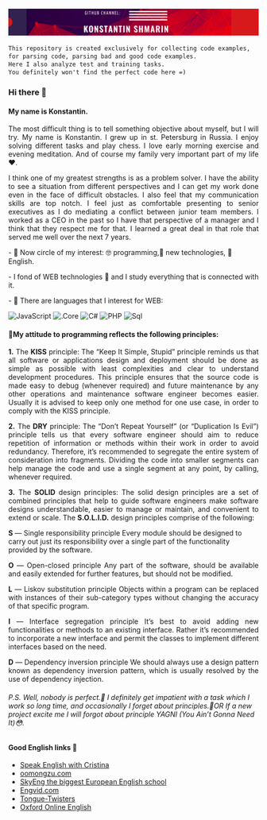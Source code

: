 [![KONSTANTIN SHMARIN](https://raw.githubusercontent.com/KonstantinShmarin/KonstantinShmarin/main/assets/ks.png)](https://github.com/KonstantinShmarin)

``` 
This repository is created exclusively for collecting code examples, 
for parsing code, parsing bad and good code examples. 
Here I also analyze test and training tasks. 
You definitely won't find the perfect code here =)
```
### Hi there 👋
#### My name is Konstantin.
<p align="justify">
The most difficult thing is to tell something objective about myself, but I will try.
My name is Konstantin. I grew up in st. Petersburg in Russia. I enjoy solving different tasks and play chess. I love early morning exercise and evening meditation.
And of course my family very important part of my life ❤️.
</p>

<p align="justify">
I think one of my greatest strengths is as a problem solver.
I have the ability to see a situation from different perspectives and I can get my work done even in the face of difficult obstacles.
I also feel that my communication skills are top notch.
I feel just as comfortable presenting to senior executives as I do mediating a conflict between junior team members.
I worked as a CEO in the past so I have that perspective of a manager and I think that they respect me for that.
I learned a great deal in that role that served me well over the next 7 years.
</p>
<p>
- 🔭 Now circle of my interest: 🤓 programming,🚀 new technologies, 🤩 English.
</p>
<p>
- I fond of WEB technologies 💪 and I study everything that is connected with it.
</p>
<p>
- 💼 There are languages that I interest for WEB:
</p>

![JavaScript](https://img.shields.io/badge/-JavaScript-090909?style=for-the-badge&logo=JavaScript&logoColor=E9D54D)
![.Core](https://img.shields.io/badge/-Core-090909?style=for-the-badge&logo=.net&logoColor=E5D3FF)
![C#](https://img.shields.io/badge/-sharp-090909?style=for-the-badge&logo=C%2b%2b&logoColor=6600CC)
![PHP](https://img.shields.io/badge/-PHP-090909?style=for-the-badge&logo=php&logoColor=00648B)
![Sql](https://img.shields.io/badge/-Sql-090909?style=for-the-badge&logo=sql&logoColor=00648B)


#### 🚩My attitude to programming reflects the following principles:
<p align="justify">
<b>1.</b> The <b>KISS</b> principle:
The “Keep It Simple, Stupid” principle reminds us that all software or applications design and deployment should be done as simple as possible with least complexities and clear to understand development procedures.
This principle ensures that the source code is made easy to debug (whenever required) and future maintenance by any other operations and maintenance software engineer becomes easier.
Usually it is advised to keep only one method for one use case, in order to comply with the KISS principle.
</p>
<p align="justify">
<b>2.</b> The <b>DRY</b> principle:
The “Don’t Repeat Yourself” (or “Duplication Is Evil”) principle tells us that every software engineer should aim
to reduce repetition of information or methods within their work in order to avoid redundancy.
Therefore, it’s recommended to segregate the entire system of consideration into fragments.
Dividing the code into smaller segments can help manage the code and use a single segment at any point, by calling, whenever required.
</p>
<p align="justify">
<b>3.</b> The <b>SOLID</b> design principles:
The solid design principles are a set of combined principles that help to guide software engineers make software designs understandable, easier to manage or maintain, and convenient to extend or scale.
The <b>S.O.L.I.D.</b> design principles comprise of the following:
<p align="justify">

<b>S</b> — Single responsibility principle
Every module should be designed to carry out just its responsibility over a single part of the functionality provided by the software.
</p>

<p align="justify">
<b>O</b> — Open-closed principle
Any part of the software, should be available and easily extended for further features, but should not be modified.
</p>

<p align="justify">
<b>L</b> — Liskov substitution principle
Objects within a program can be replaced with instances of their sub-category types without changing the accuracy of that specific program.
</p>

<p align="justify">
<b>I</b> — Interface segregation principle
It’s best to avoid adding new functionalities or methods to an existing interface. Rather it’s recommended to incorporate a new interface and permit the classes to implement different interfaces based on the need.
</p>

<p align="justify">
<b>D</b> — Dependency inversion principle
We should always use a design pattern known as dependency inversion pattern, which is usually resolved by the use of dependency injection.
</p>

###### P.S. Well, nobody is perfect.🤔 I definitely get impatient with a task which I work so long time,  and occasionally I forget about principles.🤫OR If a new project excite me I will forgot about principle YAGNI (You Ain’t Gonna Need It)😳.

 #### Good English links 🌱

- [ Speak English with Cristina](https://christinarebuffet.com/)
- [ oomongzu.com](https://christinarebuffet.com/)
- [ SkyEng the biggest European English school](https://skyeng.ru/invite/4d7a59354e5459334f513d3d)
- [ Engvid.com](https://www.engvid.com/)
- [ Tongue-Twisters](https://www.teachingenglish.org.uk/tongue-twisters)
- [ Oxford Online English](https://www.youtube.com/channel/UCNbeSPp8RYKmHUliYBUDizg)


<!--
**KonstantinShmarin/KonstantinShmarin** is a ✨ _special_ ✨ repository because its `README.md` (this file) appears on your GitHub profile.

Here are some ideas to get you started:

- 🔭 I’m currently working on ...
- 🌱 I’m currently learning ...
- 👯 I’m looking to collaborate on ...
- 🤔 I’m looking for help with ...
- 💬 Ask me about ...
- 📫 How to reach me: ...
- 😄 Pronouns: ...
- ⚡ Fun fact: ...
-->


